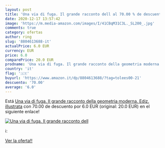 ```yaml
---
layout: post
title: 'Una via di fuga. Il grande racconto dell al 70.00 % de descuento'
date: 2020-12-17 13:57:42
image: 'https://m.media-amazon.com/images/I/41CBqM31C3L._SL200_.jpg'
comments: true
category: ofertas
author: ring
slug: '8804613688-it'
actualPrice: 6.0 EUR
currency: EUR
price: 6.0
comparePrice: 20.0 EUR
prodname: 'Una via di fuga. Il grande racconto della geometria moderna. Ediz. illustrata'
country: 'it'
flag: '🇮🇹'
buyurl: 'https://www.amazon.it/dp/8804613688/?tag=tolees00-21'
descuento: '70.00'
average: '6.0'
---
```


Está [Una via di fuga. Il grande racconto della geometria moderna. Ediz. illustrata](https://www.amazon.it/dp/8804613688/?tag=tolees00-21) con 70.00 de descuento por 6.0 EUR (original: 20.0 EUR) en el siguiente enlace!

[![Una via di fuga. Il grande racconto dell](https://m.media-amazon.com/images/I/41CBqM31C3L._SL200_.jpg)](https://www.amazon.it/dp/8804613688/?tag=tolees00-21)

ℹ️:


[Ver la oferta!!](https://www.amazon.it/dp/8804613688/?tag=tolees00-21)
